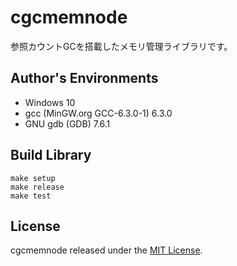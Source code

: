 
# cgcmemnode

参照カウントGCを搭載したメモリ管理ライブラリです。

## Author's Environments

* Windows 10 
* gcc (MinGW.org GCC-6.3.0-1) 6.3.0
* GNU gdb (GDB) 7.6.1

## Build Library 

```
make setup
make release 
make test 
```

## License 

cgcmemnode released under the [MIT License](LICENSE).
